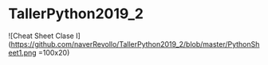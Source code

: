 # TallerPython2019_2
![Cheat Sheet Clase I](https://github.com/naverRevollo/TallerPython2019_2/blob/master/PythonSheet1.png =100x20)
